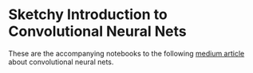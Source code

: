 # Sketchy Introduction to Convolutional Neural Nets

These are the accompanying notebooks to the following [medium article](https://medium.com/@oem_83498/a-sketchy-introduction-to-convolutional-neural-nets-68aee726fbd1) about convolutional neural nets.

